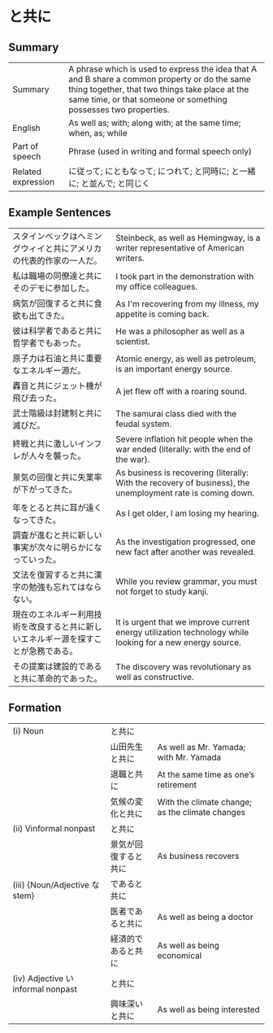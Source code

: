 # と共に

## Summary

<table><tr>   <td>Summary</td>   <td>A phrase which is used to express the idea that A and B share a common property or do the same thing together, that two things take place at the same time, or that someone or something possesses two properties.</td></tr><tr>   <td>English</td>   <td>As well as; with; along with; at the same time; when, as; while</td></tr><tr>   <td>Part of speech</td>   <td>Phrase (used in writing and formal speech only)</td></tr><tr>   <td>Related expression</td>   <td>に従って; にともなって; につれて; と同時に; と一緒に; と並んで; と同じく</td></tr></table>

## Example Sentences

<table><tr>   <td>スタインベックはへミングウィイと共にアメリカの代表的作家の一人だ。</td>   <td>Steinbeck, as well as Hemingway, is a writer representative of American writers.</td></tr><tr>   <td>私は職場の同僚達と共にそのデモに参加した。</td>   <td>I took part in the demonstration with my office colleagues.</td></tr><tr>   <td>病気が回復すると共に食欲も出てきた。</td>   <td>As I'm recovering from my illness, my appetite is coming back.</td></tr><tr>   <td>彼は科学者であると共に哲学者でもあった。</td>   <td>He was a philosopher as well as a scientist.</td></tr><tr>   <td>原子力は石油と共に重要なエネルギー源だ。</td>   <td>Atomic energy, as well as petroleum, is an important energy source.</td></tr><tr>   <td>轟音と共にジェット機が飛び去った。</td>   <td>A jet flew off with a roaring sound.</td></tr><tr>   <td>武士階級は封建制と共に滅びだ。</td>   <td>The samurai class died with the feudal system.</td></tr><tr>   <td>終戦と共に激しいインフレが人々を襲った。</td>   <td>Severe inflation hit people when the war ended (literally: with the end of the war).</td></tr><tr>   <td>景気の回復と共に失業率が下がってきた。</td>   <td>As business is recovering (literally: With the recovery of business), the unemployment rate is coming down.</td></tr><tr>   <td>年をとると共に耳が遠くなってきた。</td>   <td>As I get older, I am losing my hearing.</td></tr><tr>   <td>調査が進むと共に新しい事実が次々に明らかになっていった。</td>   <td>As the investigation progressed, one new fact after another was revealed.</td></tr><tr>   <td>文法を復習すると共に漢字の勉強も忘れてはならない。</td>   <td>While you review grammar, you must not forget to study kanji.</td></tr><tr>   <td>現在のエネルギー利用技術を改良すると共に新しいエネルギー源を探すことが急務である。</td>   <td>It is urgent that we improve current energy utilization technology while looking for a new energy source.</td></tr><tr>   <td>その提案は建設的であると共に革命的であった。</td>   <td>The discovery was revolutionary as well as constructive.</td></tr></table>

## Formation

<table class="table"><tbody><tr class="tr head"><td class="td"><span class="numbers">(i)</span> <span class="bold">Noun</span></td><td class="td"><span class="concept">と共に</span></td><td class="td"></td></tr><tr class="tr"><td class="td"></td><td class="td"><span>山田先生</span><span class="concept">と共に</span></td><td class="td"><span>As well as Mr. Yamada; with Mr. Yamada</span></td></tr><tr class="tr"><td class="td"></td><td class="td"><span>退職</span><span class="concept">と共に</span></td><td class="td"><span>At the same time as one’s retirement</span></td></tr><tr class="tr"><td class="td"></td><td class="td"><span>気候の変化</span><span class="concept">と共に</span></td><td class="td"><span>With the climate change; as the climate changes</span></td></tr><tr class="tr head"><td class="td"><span class="numbers">(ii)</span> <span class="bold">Vinformal nonpast</span></td><td class="td"><span class="concept">と共に</span></td><td class="td"></td></tr><tr class="tr"><td class="td"></td><td class="td"><span>景気が回復する</span><span class="concept">と共に</span></td><td class="td"><span>As business recovers</span></td></tr><tr class="tr head"><td class="td"><span class="numbers">(iii)</span> <span class="bold">{Noun/Adjective な stem}</span></td><td class="td"><span class="concept">であると共に</span></td><td class="td"></td></tr><tr class="tr"><td class="td"></td><td class="td"><span>医者</span><span class="concept">であると共に</span></td><td class="td"><span>As well as being a doctor</span></td></tr><tr class="tr"><td class="td"></td><td class="td"><span>経済的</span><span class="concept">であると共に</span></td><td class="td"><span>As well as being economical</span></td></tr><tr class="tr head"><td class="td"><span class="numbers">(iv)</span> <span class="bold">Adjective い informal nonpast</span></td><td class="td"><span class="concept">と共に</span></td><td class="td"></td></tr><tr class="tr"><td class="td"></td><td class="td"><span>興味深い</span><span class="concept">と共に</span></td><td class="td"><span>As well as being interested</span></td></tr></tbody></table>

